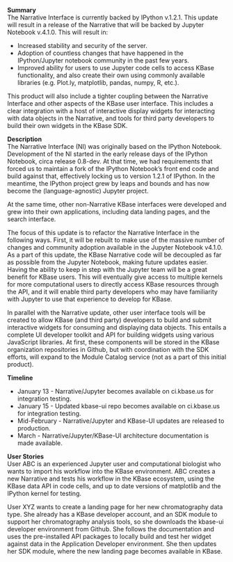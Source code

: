 **Summary**  
The Narrative Interface is currently backed by IPython v.1.2.1. This update will result in a release of the Narrative that will be backed by Jupyter Notebook v.4.1.0. This will result in:  
  * Increased stability and security of the server.
  * Adoption of countless changes that have happened in the IPython/Jupyter notebook community in the past few years.
  * Improved ability for users to use Jupyter code cells to access KBase functionality, and also create their own using commonly available libraries (e.g. Plot.ly, matplotlib, pandas, numpy, R, etc.).  

This product will also include a tighter coupling between the Narrative Interface and other aspects of the KBase user interface. This includes a clear integration with a host of interactive display widgets for interacting with data objects in the Narrative, and tools for third party developers to build their own widgets in the KBase SDK.

**Description**  
The Narrative Interface (NI) was originally based on the IPython Notebook. Development of the NI started in the early release days of the IPython Notebook, circa release 0.8-dev. At that time, we had requirements that forced us to maintain a fork of the IPython Notebook’s front end code and build against that, effectively locking us to version 1.2.1 of IPython. In the meantime, the IPython project grew by leaps and bounds and has now become the (language-agnostic) Jupyter project.

At the same time, other non-Narrative KBase interfaces were developed and grew into their own applications, including data landing pages, and the search interface.

The focus of this update is to refactor the Narrative Interface in the following ways. First, it will be rebuilt to make use of the massive number of changes and community adoption available in the Jupyter Notebook v4.1.0. As a part of this update, the KBase Narrative code will be decoupled as far as possible from the Jupyter Notebook, making future updates easier. Having the ability to keep in step with the Jupyter team will be a great benefit for KBase users. This will eventually give access to multiple kernels for more computational users to directly access KBase resources through the API, and it will enable third party developers who may have familiarity with Jupyter to use that experience to develop for KBase.

In parallel with the Narrative update, other user interface tools will be created to allow KBase (and third party) developers to build and submit interactive widgets for consuming and displaying data objects. This entails a complete UI developer toolkit and API for building widgets using various JavaScript libraries. At first, these components will be stored in the KBase organization repositories in Github, but with coordination with the SDK efforts, will expand to the Module Catalog service (not as a part of this initial product).

**Timeline**  
  * January 13 - Narrative/Jupyter becomes available on ci.kbase.us for integration testing.
  * January 15 - Updated kbase-ui repo becomes available on ci.kbase.us for integration testing.
  * Mid-February - Narrative/Jupyter and KBase-UI updates are released to production.
  * March - Narrative/Jupyter/KBase-UI architecture documentation is made available.

**User Stories**  
User ABC is an experienced Jupyter user and computational biologist who wants to import his workflow into the KBase environment. ABC creates a new Narrative and tests his workflow in the KBase ecosystem, using the KBase data API in code cells, and up to date versions of matplotlib and the IPython kernel for testing. 

User XYZ wants to create a landing page for her new chromatography data type. She already has a KBase developer account, and an SDK module to support her chromatography analysis tools, so she downloads the kbase-ui developer environment from Github. She follows the documentation and uses the pre-installed API packages to locally build and test her widget against data in the Application Developer environment. She then updates her SDK module, where the new landing page becomes available in KBase.
